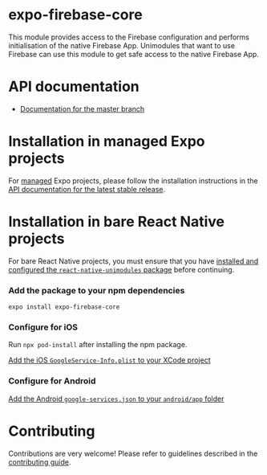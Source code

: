 # expo-firebase-core

This module provides access to the Firebase configuration and performs initialisation
of the native Firebase App. Unimodules that want to use Firebase can use
this module to get safe access to the native Firebase App.

# API documentation

- [Documentation for the master branch](https://github.com/expo/expo/blob/master/docs/pages/versions/unversioned/sdk/firebase-core.md)

# Installation in managed Expo projects

For [managed](https://docs.expo.io/versions/latest/introduction/managed-vs-bare/) Expo projects, please follow the installation instructions in the [API documentation for the latest stable release](https://docs.expo.io/versions/latest/sdk/firebase-core/).

# Installation in bare React Native projects

For bare React Native projects, you must ensure that you have [installed and configured the `react-native-unimodules` package](https://github.com/unimodules/react-native-unimodules) before continuing.

### Add the package to your npm dependencies

```
expo install expo-firebase-core
```

### Configure for iOS

Run `npx pod-install` after installing the npm package.

[Add the iOS `GoogleService-Info.plist` to your XCode project](https://firebase.google.com/docs/ios/setup#add-config-file)

### Configure for Android

[Add the Android `google-services.json` to your `android/app` folder](https://firebase.google.com/docs/android/setup#add-config-file)

# Contributing

Contributions are very welcome! Please refer to guidelines described in the [contributing guide](https://github.com/expo/expo#contributing).
